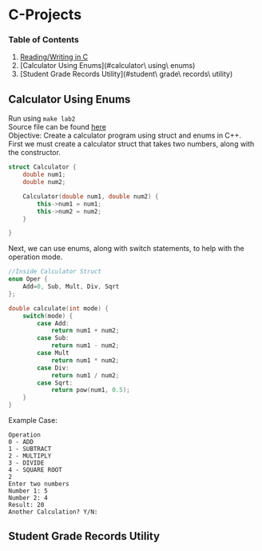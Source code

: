 # C-Projects
### Table of Contents 
1.  [Reading/Writing in C](#example)
2.  [Calculator Using Enums](#calculator\ using\ enums)
3.  [Student Grade Records Utility](#student\ grade\ records\ utility)

## Calculator Using Enums
Run using ```make lab2``` <br/>
Source file can be found [here](https://github.com/jon-michael-c/C-Projects/blob/lab2/02-Calculator/calculator.cpp) <br/>
Objective: Create a calculator program using struct and enums in C++.<br/>
First we must create a calculator struct that takes two numbers, along with the constructor.

```c++
struct Calculator {
    double num1;
    double num2;

    Calculator(double num1, double num2) {
        this->num1 = num1;
        this->num2 = num2;
    }

}
```

Next, we can use enums, along with switch statements, to help with the operation mode.
```c++
//Inside Calculator Struct
enum Oper {
    Add=0, Sub, Mult, Div, Sqrt
};

double calculate(int mode) {
    switch(mode) {
        case Add:
            return num1 + num2;
        case Sub:
            return num1 - num2;
        case Mult
            return num1 * num2;
        case Div:
            return num1 / num2;
        case Sqrt:
            return pow(num1, 0.5);
    }
}

```

Example Case:

```
Operation
0 - ADD
1 - SUBTRACT
2 - MULTIPLY
3 - DIVIDE
4 - SQUARE ROOT
2
Enter two numbers
Number 1: 5
Number 2: 4
Result: 20
Another Calculation? Y/N: 
```

## Student Grade Records Utility

